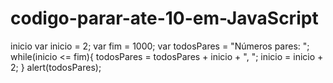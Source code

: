 # codigo-parar-ate-10-em-JavaScript

inicio
var inicio = 2;
var fim = 1000;
var todosPares = "Números pares: ";
while(inicio <= fim){
	todosPares = todosPares + inicio + ", ";
	inicio = inicio + 2;
}
alert(todosPares);

